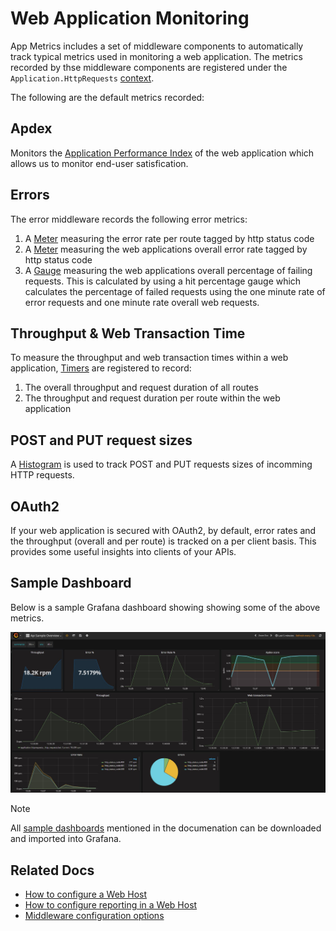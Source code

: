 # Web Application Monitoring

App Metrics includes a set of middleware components to automatically track typical metrics used in monitoring a web application. The metrics recorded by thse middleware components are registered under the `Application.HttpRequests` [context](../fundamentals/organizing-metrics.md).

The following are the default metrics recorded:

## Apdex

Monitors the [Application Performance Index](../metric-types/apdex.md) of the web application which allows us to monitor end-user satisfication.

## Errors

The error middleware records the following error metrics:

1. A [Meter](../metric-types/meters.md) measuring the error rate per route tagged by http status code
2. A [Meter](../metric-types/meters.md) measuring the web applications overall error rate tagged by http status code
3. A [Gauge](../metric-types/gauges.md) measuring the web applications overall percentage of failing requests. This is calculated by using a hit percentage gauge which calculates the percentage of failed requests using the one minute rate of error requests and one minute rate overall web requests.

## Throughput & Web Transaction Time

To measure the throughput and web transaction times within a web application, [Timers](../metric-types/timers.md) are registered to record:

1. The overall throughput and request duration of all routes
2. The throughput and request duration per route within the web application

## POST and PUT request sizes

A [Histogram](../metric-types/histograms.md) is used to track POST and PUT requests sizes of incomming HTTP requests.

## OAuth2

If your web application is secured with OAuth2, by default, error rates and the throughput (overall and per route) is tracked on a per client basis. This provides some useful insights into clients of your APIs.

## Sample Dashboard

Below is a sample Grafana dashboard showing showing some of the above metrics.

<img alt="grafana demo" src="../../images/web_host_grafana.jpg" />

> [!NOTE]
> All [sample dashboards](https://github.com/alhardy/AppMetrics/tree/master/grafana_dashboards) mentioned in the documenation can be downloaded and imported into Grafana.

## Related Docs

- [How to configure a Web Host](../intro.md#configuring-a-web-host)
- [How to configure reporting in a Web Host](../reporting/index.md#run-reporting-in-a-web-host)
- [Middleware configuration options](../fundamentals/middleware-configuration.md)